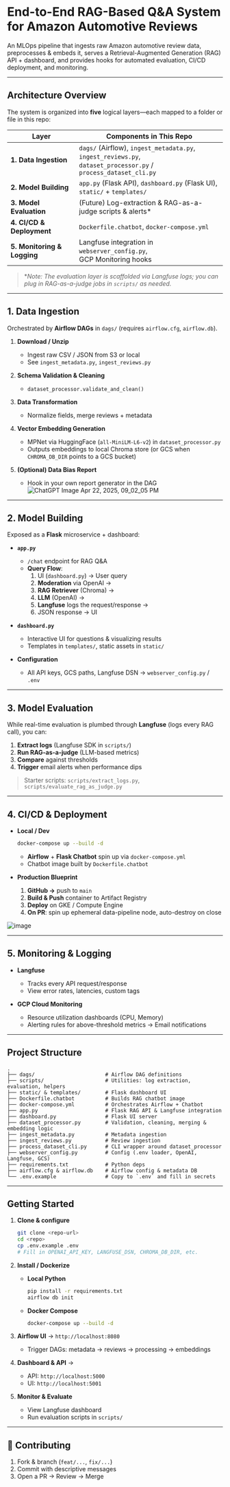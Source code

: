 # End-to-End RAG-Based Q&A System for Amazon Automotive Reviews

An MLOps pipeline that ingests raw Amazon automotive review data, preprocesses & embeds it, serves a Retrieval-Augmented Generation (RAG) API + dashboard, and provides hooks for automated evaluation, CI/CD deployment, and monitoring.

---

## Architecture Overview

The system is organized into **five** logical layers—each mapped to a folder or file in this repo:

| Layer                      | Components in This Repo                                      |
|----------------------------|---------------------------------------------------------------|
| **1. Data Ingestion**      | `dags/` (Airflow), `ingest_metadata.py`, `ingest_reviews.py`,<br>`dataset_processor.py` / `process_dataset_cli.py` |
| **2. Model Building**      | `app.py` (Flask API), `dashboard.py` (Flask UI),<br>`static/` + `templates/` |
| **3. Model Evaluation**    | (Future) Log-extraction & RAG-as-a-judge scripts & alerts*    |
| **4. CI/CD & Deployment**  | `Dockerfile.chatbot`, `docker-compose.yml`                   |
| **5. Monitoring & Logging**| Langfuse integration in `webserver_config.py`,<br>GCP Monitoring hooks |

> *_Note: The evaluation layer is scaffolded via Langfuse logs; you can plug in RAG-as-a-judge jobs in `scripts/` as needed._

---

## 1. Data Ingestion

Orchestrated by **Airflow DAGs** in `dags/` (requires `airflow.cfg`, `airflow.db`).

1. **Download / Unzip**  
   - Ingest raw CSV / JSON from S3 or local  
   - See `ingest_metadata.py`, `ingest_reviews.py`  

2. **Schema Validation & Cleaning**  
   - `dataset_processor.validate_and_clean()`  

3. **Data Transformation**  
   - Normalize fields, merge reviews + metadata  

4. **Vector Embedding Generation**  
   - MPNet via HuggingFace (`all-MiniLM-L6-v2`) in `dataset_processor.py`  
   - Outputs embeddings to local Chroma store (or GCS when `CHROMA_DB_DIR` points to a GCS bucket)  

5. **(Optional) Data Bias Report**  
   - Hook in your own report generator in the DAG  
![ChatGPT Image Apr 22, 2025, 09_02_05 PM](https://github.com/user-attachments/assets/ad357fa0-636c-4491-9b3a-c00b32a5ce30)

---

## 2. Model Building

Exposed as a **Flask** microservice + dashboard:

- **`app.py`**  
  - `/chat` endpoint for RAG Q&A  
  - **Query Flow**:  
    1. UI (`dashboard.py`) → User query  
    2. **Moderation** via OpenAI →  
    3. **RAG Retriever** (Chroma) →  
    4. **LLM** (OpenAI) →  
    5. **Langfuse** logs the request/response →  
    6. JSON response → UI  

- **`dashboard.py`**  
  - Interactive UI for questions & visualizing results  
  - Templates in `templates/`, static assets in `static/`

- **Configuration**  
  - All API keys, GCS paths, Langfuse DSN → `webserver_config.py` / `.env`

---

## 3. Model Evaluation

While real-time evaluation is plumbed through **Langfuse** (logs every RAG call), you can:

1. **Extract logs** (Langfuse SDK in `scripts/`)  
2. **Run RAG-as-a-judge** (LLM-based metrics)  
3. **Compare** against thresholds  
4. **Trigger** email alerts when performance dips  

> Starter scripts: `scripts/extract_logs.py`, `scripts/evaluate_rag_as_judge.py`

---

## 4. CI/CD & Deployment

- **Local / Dev**  
  ```bash
  docker-compose up --build -d
  ```
  - **Airflow** + **Flask Chatbot** spin up via `docker-compose.yml`  
  - Chatbot image built by `Dockerfile.chatbot`

- **Production Blueprint**  
  1. **GitHub →** push to `main`  
  2. **Build & Push** container to Artifact Registry  
  3. **Deploy** on GKE / Compute Engine  
  4. **On PR**: spin up ephemeral data-pipeline node, auto-destroy on close  

![image](https://github.com/user-attachments/assets/41f225ad-c860-4d73-b23a-f249d3be47a8)

---

## 5. Monitoring & Logging

- **Langfuse**  
  - Tracks every API request/response  
  - View error rates, latencies, custom tags  

- **GCP Cloud Monitoring**  
  - Resource utilization dashboards (CPU, Memory)  
  - Alerting rules for above-threshold metrics → Email notifications  

---

## Project Structure

```
.
├── dags/                       # Airflow DAG definitions
├── scripts/                    # Utilities: log extraction, evaluation, helpers
├── static/ & templates/        # Flask dashboard UI
├── Dockerfile.chatbot          # Builds RAG chatbot image
├── docker-compose.yml          # Orchestrates Airflow + Chatbot
├── app.py                      # Flask RAG API & Langfuse integration
├── dashboard.py                # Flask UI server
├── dataset_processor.py        # Validation, cleaning, merging & embedding logic
├── ingest_metadata.py          # Metadata ingestion
├── ingest_reviews.py           # Review ingestion
├── process_dataset_cli.py      # CLI wrapper around dataset_processor
├── webserver_config.py         # Config (.env loader, OpenAI, Langfuse, GCS)
├── requirements.txt            # Python deps
├── airflow.cfg & airflow.db    # Airflow config & metadata DB
└── .env.example                # Copy to `.env` and fill in secrets
```

---

## Getting Started

1. **Clone & configure**  
   ```bash
   git clone <repo-url>
   cd <repo>
   cp .env.example .env
   # Fill in OPENAI_API_KEY, LANGFUSE_DSN, CHROMA_DB_DIR, etc.
   ```

2. **Install / Dockerize**  
   - **Local Python**  
     ```bash
     pip install -r requirements.txt
     airflow db init
     ```
   - **Docker Compose**  
     ```bash
     docker-compose up --build -d
     ```

3. **Airflow UI** → `http://localhost:8080`  
   - Trigger DAGs: metadata → reviews → processing → embeddings  

4. **Dashboard & API** →  
   - API: `http://localhost:5000`  
   - UI:  `http://localhost:5001`

5. **Monitor & Evaluate**  
   - View Langfuse dashboard  
   - Run evaluation scripts in `scripts/`

---

## 🤝 Contributing

1. Fork & branch (`feat/...`, `fix/...`)  
2. Commit with descriptive messages  
3. Open a PR → Review → Merge  
